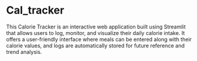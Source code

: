 # Cal_tracker
This Calorie Tracker is an interactive web application built using Streamlit that allows users to log, monitor, and visualize their daily calorie intake. It offers a user-friendly interface where meals can be entered along with their calorie values, and logs are automatically stored for future reference and trend analysis.
